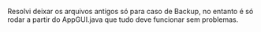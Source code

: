 Resolvi deixar os arquivos antigos só para caso de Backup, no entanto é só rodar a partir do AppGUI.java que tudo deve funcionar sem problemas.